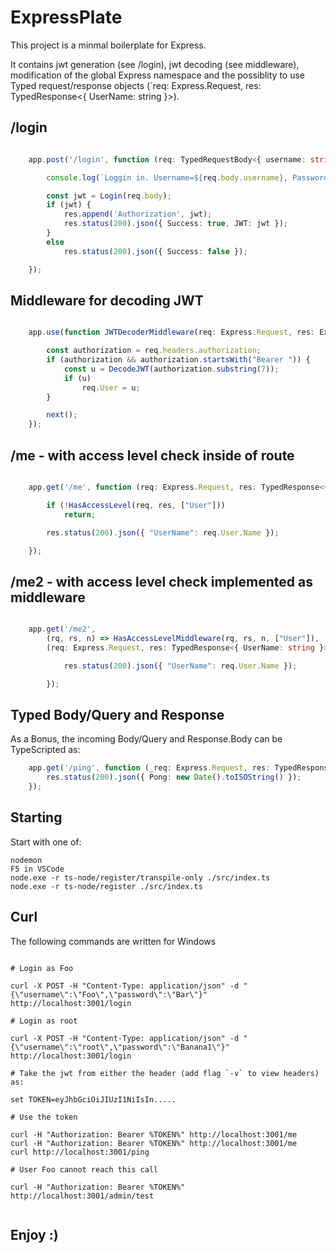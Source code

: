 # ExpressPlate

This project is a minmal boilerplate for Express.

It contains jwt generation (see /login), jwt decoding (see middleware), modification of the global Express namespace and the possiblity to use Typed request/response objects (`req: Express.Request, res: TypedResponse<{ UserName: string }>).

## /login

```typescript

    app.post('/login', function (req: TypedRequestBody<{ username: string, password: string }>, res: TypedResponse<{ Success: boolean, JWT?: string | undefined }>) {

        console.log(`Loggin in. Username=${req.body.username}, Password=<hidden>`);

        const jwt = Login(req.body);
        if (jwt) {
            res.append('Authorization', jwt);
            res.status(200).json({ Success: true, JWT: jwt });
        }
        else
            res.status(200).json({ Success: false });

    });

```


## Middleware for decoding JWT

```typescript

    app.use(function JWTDecoderMiddleware(req: Express.Request, res: Express.Response, next: Express.NextFunction) {

        const authorization = req.headers.authorization;
        if (authorization && authorization.startsWith("Bearer ")) {
            const u = DecodeJWT(authorization.substring(7));
            if (u)
                req.User = u;
        }

        next();
    });

```

## /me - with access level check inside of route

```typescript

    app.get('/me', function (req: Express.Request, res: TypedResponse<{ UserName: string }>) {

        if (!HasAccessLevel(req, res, ["User"]))
            return;

        res.status(200).json({ "UserName": req.User.Name });

    });

```


## /me2 - with access level check implemented as middleware

```typescript

    app.get('/me2',
        (rq, rs, n) => HasAccessLevelMiddleware(rq, rs, n, ["User"]),
        (req: Express.Request, res: TypedResponse<{ UserName: string }>) => {

            res.status(200).json({ "UserName": req.User.Name });

        });

```

## Typed Body/Query and Response


As a Bonus, the incoming Body/Query and Response.Body can be TypeScripted as:

```typescript
    app.get('/ping', function (_req: Express.Request, res: TypedResponse<{ Pong: string }>) {
        res.status(200).json({ Pong: new Date().toISOString() });
    });

```

## Starting

Start with one of:

```text
nodemon
F5 in VSCode
node.exe -r ts-node/register/transpile-only ./src/index.ts
node.exe -r ts-node/register ./src/index.ts
```

## Curl

The following commands are written for Windows

```curl

# Login as Foo

curl -X POST -H "Content-Type: application/json" -d "{\"username\":\"Foo\",\"password\":\"Bar\"}" http://localhost:3001/login

# Login as root

curl -X POST -H "Content-Type: application/json" -d "{\"username\":\"root\",\"password\":\"Banana1\"}" http://localhost:3001/login

# Take the jwt from either the header (add flag `-v` to view headers) as:

set TOKEN=eyJhbGciOiJIUzI1NiIsIn..... 

# Use the token

curl -H "Authorization: Bearer %TOKEN%" http://localhost:3001/me
curl -H "Authorization: Bearer %TOKEN%" http://localhost:3001/me
curl http://localhost:3001/ping

# User Foo cannot reach this call

curl -H "Authorization: Bearer %TOKEN%" http://localhost:3001/admin/test


```

## Enjoy :)
